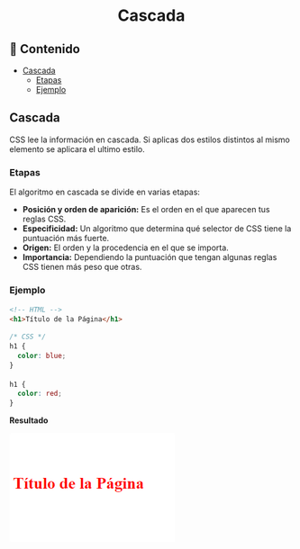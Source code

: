 <h1 align="center">Cascada</h1>

<h2>📑 Contenido</h2>

- [Cascada](#cascada)
  - [Etapas](#etapas)
  - [Ejemplo](#ejemplo)

## Cascada

CSS lee la información en cascada. Si aplicas dos estilos distintos al mismo elemento se aplicara el ultimo estilo.

### Etapas

El algoritmo en cascada se divide en varias etapas:

- **Posición y orden de aparición:** Es el orden en el que aparecen tus reglas CSS.
- **Especificidad:** Un algoritmo que determina qué selector de CSS tiene la puntuación más fuerte.
- **Origen:** El orden y la procedencia en el que se importa.
- **Importancia:** Dependiendo la puntuación que tengan algunas reglas CSS tienen más peso que otras.

### Ejemplo

```html
<!-- HTML -->
<h1>Título de la Página</h1>
```

```css
/* CSS */
h1 {
  color: blue;
}

h1 {
  color: red;
}
```

**Resultado**

![Resultado CSS Interno](./img/AgregarCSS.png)
